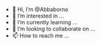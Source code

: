 - 👋 Hi, I’m @Abbaborno
- 👀 I’m interested in ...
- 🌱 I’m currently learning ...
- 💞️ I’m looking to collaborate on ...
- 📫 How to reach me ...

<!---
Abbaborno/Abbaborno is a ✨ special ✨ repository because its `README.md` (this file) appears on your GitHub profile.
You can click the Preview link to take a look at your changes.
--->
